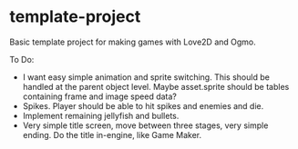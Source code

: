 # template-project
Basic template project for making games with Love2D and Ogmo.

To Do:
- I want easy simple animation and sprite switching. This should be handled at the parent object level. Maybe asset.sprite should be tables containing frame and image speed data?
- Spikes. Player should be able to hit spikes and enemies and die.
- Implement remaining jellyfish and bullets.
- Very simple title screen, move between three stages, very simple ending. Do the title in-engine, like Game Maker.
